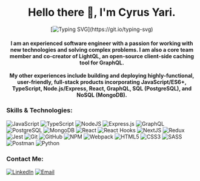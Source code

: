 <h1 align="center"> Hello there 👋, I'm Cyrus Yari.</h1>
<div align="center">
  
[![Typing SVG](https://readme-typing-svg.herokuapp.com?duration=3000&multiline=true&center=true&lines=To+iterate+is+human,;To+recurse+divine.)](https://git.io/typing-svg)

</div>
  
<h4 align="center">I am an experienced software engineer with a passion for working with new technologies and solving complex problems. I am also a core team member and co-creator of LightQL, an open-source client-side caching tool for GraphQL.
<br>
<br>
My other experiences include building and deploying highly-functional, user-friendly, full-stack products incorporating JavaScript/ES6+, TypeScript, Node.js/Express, React, GraphQL, SQL (PostgreSQL), and NoSQL (MongoDB).</h4>

<h3 align="left">Skills & Technologies:</h3>

![JavaScript](https://img.shields.io/badge/JavaScript-323330?style=for-the-badge&logo=javascript&logoColor=F7DF1E)
![TypeScript](https://img.shields.io/badge/typescript-%23007ACC.svg?style=for-the-badge&logo=typescript&logoColor=white)
![NodeJS](https://img.shields.io/badge/node.js-6DA55F?style=for-the-badge&logo=node.js&logoColor=white)
![Express.js](https://img.shields.io/badge/express.js-%23404d59.svg?style=for-the-badge&logo=express&logoColor=%2361DAFB)
![GraphQL](https://img.shields.io/badge/GraphQL-E535ab?style=for-the-badge&logo=graphql&logoColor=%E535ab)
![PostgreSQL](https://img.shields.io/badge/PostgreSQL-316192?style=for-the-badge&logo=postgresql&logoColor=white)
![MongoDB](https://img.shields.io/badge/MongoDB-%234ea94b.svg?style=for-the-badge&logo=mongodb&logoColor=white)
![React](https://img.shields.io/badge/React-20232A?style=for-the-badge&logo=react&logoColor=61DAFB)
![React Hooks](https://img.shields.io/badge/React_Hooks-CA4245?style=for-the-badge&logo=react_router&logoColor=white)
![NextJS](https://img.shields.io/badge/next.js-000000?style=for-the-badge&logo=next.js&logoColor=white)
![Redux](https://img.shields.io/badge/Redux-593D88?style=for-the-badge&logo=redux&logoColor=white)
![Jest](https://img.shields.io/badge/-jest/TDD-%23C21325?style=for-the-badge&logo=jest&logoColor=white)
![Git](https://img.shields.io/badge/git-%23F05033.svg?style=for-the-badge&logo=git&logoColor=white)
![GitHub](https://img.shields.io/badge/github-%23121011.svg?style=for-the-badge&logo=github&logoColor=white)
![NPM](https://img.shields.io/badge/npm-CB3837?style=for-the-badge&logo=npm&logoColor=white)
![Webpack](https://img.shields.io/badge/Webpack-8DD6F9?style=for-the-badge&logo=Webpack&logoColor=white)
![HTML5](https://img.shields.io/badge/html5-%23E34F26.svg?style=for-the-badge&logo=html5&logoColor=white)
![CSS3](https://img.shields.io/badge/Tailwind-3490dc.svg?style=for-the-badge&logo=tailwindcss&logoColor=white)
![SASS](https://img.shields.io/badge/Sass-CC6699?style=for-the-badge&logo=sass&logoColor=white)
![Postman](https://img.shields.io/badge/Postman-FF6C37?style=for-the-badge&logo=Postman&logoColor=white)
![Python](https://img.shields.io/badge/python-3670A0?style=for-the-badge&logo=python&logoColor=ffdd54)


<h3 align="left">Contact Me:</h3>

[![LinkedIn](https://img.shields.io/badge/-LinkedIn-0077B5?style=for-the-badge&logo=LinkedIn&logoColor=white)](https://www.linkedin.com/in/cyrusyari/)
[![Email](https://img.shields.io/badge/Email-D14836?style=for-the-badge&logo=protonmail&logoColor=white)](mailto:cyrus.yari@pm.me)
